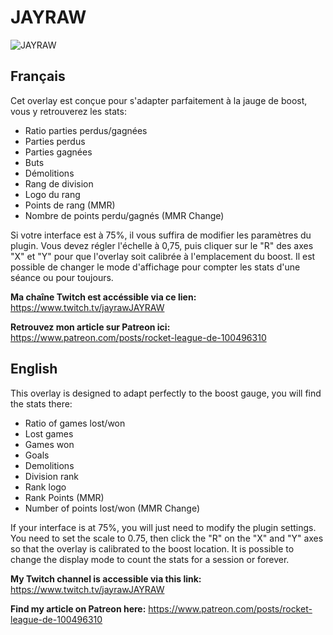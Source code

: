 # JAYRAW

![JAYRAW](/screenshot.png)

## Français

Cet overlay est conçue pour s'adapter parfaitement à la jauge de boost, vous y retrouverez les stats:
- Ratio parties perdus/gagnées
- Parties perdus
- Parties gagnées
- Buts
- Démolitions
- Rang de division
- Logo du rang
- Points de rang (MMR)
- Nombre de points perdu/gagnés (MMR Change)

Si votre interface est à 75%, il vous suffira de modifier les paramètres du plugin. Vous devez régler l'échelle à 0,75, puis cliquer sur le "R" des axes "X" et "Y" pour que l'overlay soit calibrée à l'emplacement du boost. Il est possible de changer le mode d'affichage pour compter les stats d'une séance ou pour toujours.

__Ma chaîne Twitch est accéssible via ce lien:__ https://www.twitch.tv/jayrawJAYRAW

__Retrouvez mon article sur Patreon ici:__ https://www.patreon.com/posts/rocket-league-de-100496310

## English

This overlay is designed to adapt perfectly to the boost gauge, you will find the stats there:
- Ratio of games lost/won
- Lost games
- Games won
- Goals
- Demolitions
- Division rank
- Rank logo
- Rank Points (MMR)
- Number of points lost/won (MMR Change)

If your interface is at 75%, you will just need to modify the plugin settings. You need to set the scale to 0.75, then click the "R" on the "X" and "Y" axes so that the overlay is calibrated to the boost location. It is possible to change the display mode to count the stats for a session or forever.

__My Twitch channel is accessible via this link:__ https://www.twitch.tv/jayrawJAYRAW

__Find my article on Patreon here:__ https://www.patreon.com/posts/rocket-league-de-100496310